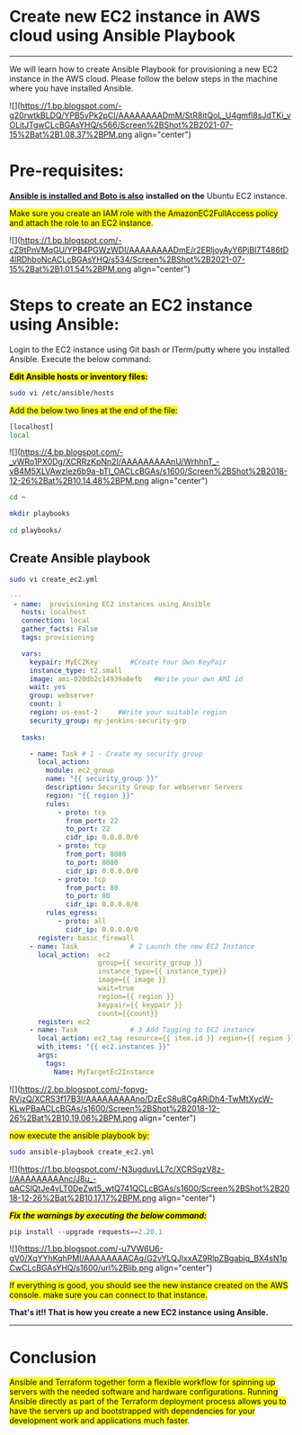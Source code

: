 # Create new EC2 instance in AWS cloud using Ansible Playbook

---

We will learn how to create Ansible Playbook for provisioning a new EC2 instance in the AWS cloud. Please follow the below steps in the machine where you have installed Ansible.

![](https://1.bp.blogspot.com/-g20rwtkBLDQ/YPB5vPk2pCI/AAAAAAAADmM/StR8itQoL_U4gmfl8sJdTKi_vOLitJTgwCLcBGAsYHQ/s566/Screen%2BShot%2B2021-07-15%2Bat%2B1.08.37%2BPM.png align="center")

# **Pre-requisites:**

[**Ansible is installed and Boto is also**](https://biswajitblogs.hashnode.dev/how-to-setup-ansible-on-ubuntu) **installed on the** Ubuntu EC2 instance.

<mark>Make sure you create an IAM role with&nbsp;the AmazonEC2FullAccess policy and attach the role to an EC2 instance</mark>.

![](https://1.bp.blogspot.com/-cZ9tPnVMqGU/YPB4PGWzWDI/AAAAAAAADmE/r2ERljoyAyY6PjBI7T486tD4lRDhboNcACLcBGAsYHQ/s534/Screen%2BShot%2B2021-07-15%2Bat%2B1.01.54%2BPM.png align="center")

# **Steps to create an EC2 instance using Ansible:**

Login to the EC2 instance using Git bash or ITerm/putty where you installed Ansible. Execute the below command:

**<mark>Edit Ansible hosts or inventory files:</mark>**

```bash
sudo vi /etc/ansible/hosts
```

<mark>Add the below two lines at the end of the file:</mark>

```bash
[localhost]
local
```

![](https://4.bp.blogspot.com/-_vWRo1PX0Dg/XCRRzKpNn2I/AAAAAAAAAnU/WrhhnT_-vB4M5XLVAwzIez6b9a-bTl_OACLcBGAs/s1600/Screen%2BShot%2B2018-12-26%2Bat%2B10.14.48%2BPM.png align="center")

```bash
cd ~

mkdir playbooks 
 
cd playbooks/
```

## **Create Ansible playbook**

```bash
sudo vi create_ec2.yml
```

```yaml
---
 - name:  provisioning EC2 instances using Ansible
   hosts: localhost
   connection: local
   gather_facts: False
   tags: provisioning

   vars:
     keypair: MyEC2Key        #Create Your Own KeyPair
     instance_type: t2.small
     image: ami-020db2c14939a8efb   #Write your own AMI id 
     wait: yes
     group: webserver
     count: 1
     region: us-east-2     #Write your suitable region
     security_group: my-jenkins-security-grp  
   
   tasks:

     - name: Task # 1 - Create my security group
       local_action: 
         module: ec2_group
         name: "{{ security_group }}"
         description: Security Group for webserver Servers
         region: "{{ region }}"
         rules:
            - proto: tcp
              from_port: 22
              to_port: 22
              cidr_ip: 0.0.0.0/0
            - proto: tcp
              from_port: 8080
              to_port: 8080
              cidr_ip: 0.0.0.0/0
            - proto: tcp
              from_port: 80
              to_port: 80
              cidr_ip: 0.0.0.0/0
         rules_egress:
            - proto: all
              cidr_ip: 0.0.0.0/0
       register: basic_firewall
     - name: Task             # 2 Launch the new EC2 Instance
       local_action:  ec2 
                      group={{ security_group }} 
                      instance_type={{ instance_type}} 
                      image={{ image }} 
                      wait=true 
                      region={{ region }} 
                      keypair={{ keypair }}
                      count={{count}}
       register: ec2
     - name: Task             # 3 Add Tagging to EC2 instance
       local_action: ec2_tag resource={{ item.id }} region={{ region }} state=present
       with_items: "{{ ec2.instances }}"
       args:
         tags:
           Name: MyTargetEc2Instance
```

![](https://2.bp.blogspot.com/-fopvg-RVjzQ/XCRS3f17B3I/AAAAAAAAAno/DzEcS8u8CgARiDh4-TwMtXycW-KLwPBaACLcBGAs/s1600/Screen%2BShot%2B2018-12-26%2Bat%2B10.19.06%2BPM.png align="center")

<mark>now execute the ansible playbook by:</mark>

```bash
sudo ansible-playbook create_ec2.yml
```

![](https://1.bp.blogspot.com/-N3ugduvLL7c/XCRSgzV8z-I/AAAAAAAAAnc/J8u_-qACSlQtJe4vLT0DeZwt5_wtQ741QCLcBGAs/s1600/Screen%2BShot%2B2018-12-26%2Bat%2B10.17.17%2BPM.png align="center")

***<mark>Fix the warnings by executing the below command:</mark>***

```python
pip install --upgrade requests==2.20.1
```

![](https://1.bp.blogspot.com/-u7VW6U6-gV0/XqYYhKqhPMI/AAAAAAAACAg/G2vYLQJlxxAZ9RlpZBgabjq_BX4sN1pCwCLcBGAsYHQ/s1600/url%2Blib.png align="center")

<mark>If everything is good, you should see the new instance created on the AWS console. make sure you can connect to that instance.</mark>

**That's it!! That is how you create a new EC2 instance using Ansible.**

---

# Conclusion

<mark>Ansible and Terraform together form a flexible workflow for spinning up servers with the needed software and hardware configurations. Running Ansible directly as part of the Terraform deployment process allows you to have the servers up and bootstrapped with dependencies for your development work and applications much faster</mark>.